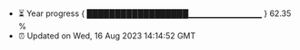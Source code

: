 - ⏳ Year progress { ██████████████████▁▁▁▁▁▁▁▁▁▁▁▁ } 62.35 %
- ⏰ Updated on Wed, 16 Aug 2023 14:14:52 GMT

